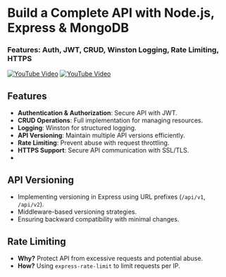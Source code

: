 # Build a Complete API with Node.js, Express & MongoDB  
### Features: Auth, JWT, CRUD, Winston Logging, Rate Limiting, HTTPS

[![YouTube Video](https://img.shields.io/badge/Watch-YouTube-red?logo=youtube)](https://youtu.be/EMv8pc5Xo88?si=RJfc8kHPmSXOPtzY)
[![YouTube Video](https://img.shields.io/badge/Watch-YouTube-red?logo=youtube)](https://youtu.be/nBk8yR9WjL4?si=JUIFaG29dT_MRIqF)

## Features
- **Authentication & Authorization**: Secure API with JWT.
- **CRUD Operations**: Full implementation for managing resources.
- **Logging**: Winston for structured logging.
- **API Versioning**: Maintain multiple API versions efficiently.
- **Rate Limiting**: Prevent abuse with request throttling.
- **HTTPS Support**: Secure API communication with SSL/TLS.
- 
## API Versioning
- Implementing versioning in Express using URL prefixes (`/api/v1`, `/api/v2`).
- Middleware-based versioning strategies.
- Ensuring backward compatibility with minimal changes.

## Rate Limiting
- **Why?** Protect API from excessive requests and potential abuse.
- **How?** Using `express-rate-limit` to limit requests per IP.
